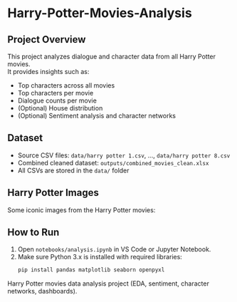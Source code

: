 # Harry-Potter-Movies-Analysis

## Project Overview
This project analyzes dialogue and character data from all Harry Potter movies.  
It provides insights such as:
- Top characters across all movies
- Top characters per movie
- Dialogue counts per movie
- (Optional) House distribution
- (Optional) Sentiment analysis and character networks

## Dataset
- Source CSV files: `data/harry potter 1.csv`, ..., `data/harry potter 8.csv`
- Combined cleaned dataset: `outputs/combined_movies_clean.xlsx`
- All CSVs are stored in the `data/` folder

## Harry Potter Images
Some iconic images from the Harry Potter movies:


## How to Run
1. Open `notebooks/analysis.ipynb` in VS Code or Jupyter Notebook.
2. Make sure Python 3.x is installed with required libraries:
   ```bash
   pip install pandas matplotlib seaborn openpyxl

Harry Potter movies data analysis project (EDA, sentiment, character networks, dashboards).

